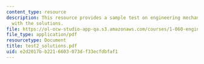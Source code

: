 ```yaml
---
content_type: resource
description: This resource provides a sample test on engineering mechanics II, along
  with the solutions.
file: https://ol-ocw-studio-app-qa.s3.amazonaws.com/courses/1-060-engineering-mechanics-ii-spring-2006/e2d2017bb2216603073df33ecfdbfaf1_test2_solutions.pdf
file_type: application/pdf
resourcetype: Document
title: test2_solutions.pdf
uid: e2d2017b-b221-6603-073d-f33ecfdbfaf1
---
```

